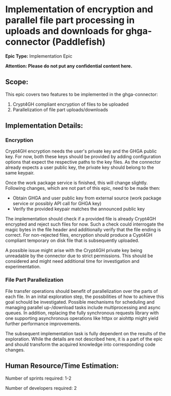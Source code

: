 # Implementation of encryption and parallel file part processing in uploads and downloads for ghga-connector (Paddlefish)

**Epic Type:** Implementation Epic

**Attention: Please do not put any confidential content here.**

## Scope:

This epic covers two features to be implemented in the ghga-connector:

1. Crypt4GH compliant encryption of files to be uploaded
2. Parallelization of file part uploads/downloads


## Implementation Details:

### Encryption

Crypt4GH encryption needs the user's private key and the GHGA public key.
For now, both these keys should be provided by adding configuration options that expect the respective paths to the key files.
As the connector already expects a user public key, the private key should belong to the same keypair.

Once the work package service is finished, this will change slightly.
Following changes, which are not part of this epic, need to be made then:
- Obtain GHGA and user public key from external source (work package service or possibly API call for GHGA key)
- Verify the provided keypair matches the announced public key

The implementation should check if a provided file is already Crypt4GH encrypted and reject such files for now.
Such a check could interrogate the magic bytes in the file header and additionally verify that the file ending is correct.
For non-rejected files, encryption should produce a Cypt4GH compliant temporary on disk file that is subsequently uploaded.

A possible issue might arise with the Crypt4GH private key being unreadable by the connector due to strict permissions.
This should be considered and might need additional time for investigation and experimentation.

### File Part Parallelization

File transfer operations should benefit of parallelization over the parts of each file. In an inital exploration step, the possbilities of how to achieve this goal schould be investigated.
Possible mechanisms for scheduling and managing parallel up-/download tasks include multiprocessing and async queues.
In addition, replacing the fully synchronous requests library with one supporting asynchronous operations like httpx or aiohttp might yield further performance improvements.

The subsequent implementation task is fully dependent on the results of the exploration. While the details are not described here, it is a part of the epic and should transform the acquired knowledge into corresponding code changes.

## Human Resource/Time Estimation:

Number of sprints required: 1-2

Number of developers required: 2
